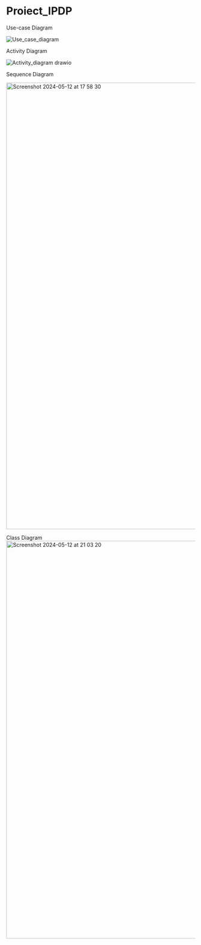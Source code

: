 # Proiect_IPDP

Use-case Diagram

![Use_case_diagram](https://github.com/Luciana11lm/Proiect_IPDP/assets/149513220/12d033d2-898e-42fe-afb1-e773b71577e3)

Activity Diagram

![Activity_diagram drawio](https://github.com/Luciana11lm/Proiect_IPDP/assets/161320827/0a5e9fec-d102-42fc-b1c9-1d10a63e241c)

Sequence Diagram


<img width="1190" alt="Screenshot 2024-05-12 at 17 58 30" src="https://github.com/Luciana11lm/Proiect_IPDP/assets/149513220/9fea709b-e143-42a6-9ddd-e48da33a6cb4">

Class Diagram
<img width="1060" alt="Screenshot 2024-05-12 at 21 03 20" src="https://github.com/Luciana11lm/Proiect_IPDP/assets/149513220/d58a8715-188e-4ee1-8717-f608e5b05565">
